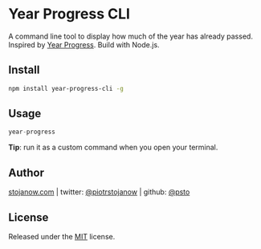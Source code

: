 # Year Progress CLI

A command line tool to display how much of the year has already passed. Inspired by [Year Progress](https://twitter.com/year_progress). Build with Node.js.

## Install
```bash
npm install year-progress-cli -g
```

## Usage
```js
year-progress
```
**Tip**: run it as a custom command when you open your terminal.

## Author
[stojanow.com](http://stojanow.com) | twitter: [@piotrstojanow](https://twitter.com/piotrstojanow) | github: [@psto](https://github.com/psto)

## License
Released under the [MIT](./LICENSE) license.